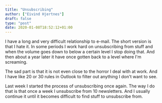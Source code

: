 ```yaml
---
title: "Unsubscribing"
author: ["Eivind Hjertnes"]
draft: false
type: "post"
date: 2020-01-08T18:52:12+01:00
---
```


I have a long and very difficult relationship to e-mail. The short version is that I hate it. In some periods I work hard on unsubscribing from stuff and when the volume goes down to below a certain level I stop doing that. And then about a year later it have once gotten back to a level where I'm screaming.

The sad part is that it is not even close to the horror I deal with at work. And I have like 20 or 30 rules in Outlook to filter out anything I don't want to see.

Last week I started the process of unsubscribing once again. The way I do that is that once a week I unsubscribe from 10 newsletters. And I usually continue it until it becomes difficult to find stuff to unsubscribe from.
